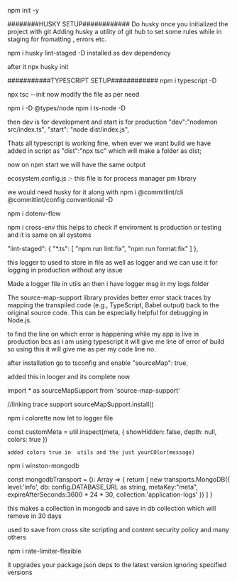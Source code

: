 npm init -y

########HUSKY SETUP############
Do husky once you initialized the project with git
Adding husky a utility of git hub to set some rules while in staging for fromatting , errors etc.

npm i husky lint-staged -D installed as dev dependency

after it npx husky init

###########TYPESCRIPT SETUP############
npm i typescript -D

 <!-- we have to instalize ts.config.json  -->

npx tsc --init
now modify the file as per need

 <!-- Need types for node js -->

npm i -D @types/node
npm i ts-node -D

then dev is for development and start is for production
"dev":"nodemon src/index.ts",
"start": "node dist/index.js",

Thats all typescript is working fine, when ever we want build we have added in script as "dist":"npx tsc" which will make a folder as dist;

now on npm start we will have the same output

<!-- NOW folders for mvc architecture -->

ecosystem.config.js :- this file is for process manager pm library

<!-- NOW SETTING UP  COMMIT LINT TO FORCE PROPER COMMIT MESSAGE-->

we would need husky for it along with npm i @commitlint/cli @commitlint/config conventional -D

<!-- DOTENV -->

npm i dotenv-flow

npm i cross-env this helps to check if enviroment is production or testing and it is same on all systems

<!-- Prettier and eslint check before commiting code -->

"lint-staged": {
"\*.ts": [
"npm run lint:fix",
"npm run format:fix"
]
},

 <!-- npm i winston -->

this logger to used to store in file as well as logger
and we can use it for logging in production without any issue

Made a logger file in utils an then i have logger msg in my logs folder

<!--npm i source-map-support   -->

The source-map-support library provides better error stack traces by mapping the transpiled code (e.g., TypeScript, Babel output) back to the original source code. This can be especially helpful for debugging in Node.js.

to find the line on which error is happening while my app is live in production bcs as i am using typescript it will give me line of error of build so using this it will give me as per my code line no.

after installation go to tsconfig and enable "sourceMap": true,

added this in looger and its complete now

import \* as sourceMapSupport from 'source-map-support'

//linking trace support
sourceMapSupport.install()

<!-- COLORFUL TERMINAL  -->

npm i colorette
now let to logger file

const customMeta = util.inspect(meta, {
showHidden: false,
depth: null,
colors: true
})

    added colors true in  utils and the just yourCOlor(message)

<!-- DB -->
npm i winston-mongodb

const mongodbTransport = (): Array<MongoDBTransportInstance> => {
    return [
        new transports.MongoDB({
            level:'info',
            db: config.DATABASE_URL as string,
            metaKey:"meta",
            expireAfterSeconds:3600 * 24 * 30,
            collection:'application-logs'
        })
    ]
}

this makes a collection in mongodb and save in db collection which will remove in 30 days 


<!-- SKIPPED MIGRATION AS OF NOW  -->


<!-- check fo app health  -->


<!-- install npm i helmet  -->
used to save from cross site scripting and content security policy and many others



<!-- npm i cors  -->


<!-- DEDOS ATTACK  when sometime try to call api many many time (RATE LIMITING)-->
npm i rate-limiter-flexible



<!-- npm check updates  -->
it upgrades your package.json deps to the latest version ignoring specified versions

